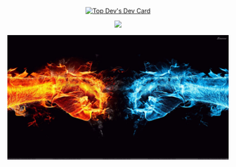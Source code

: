 <p align="center"><a href="https://app.daily.dev/Seto0125"><img src="https://github.com/Seto0125/Seto0125/blob/main/devcard.svg" width="400" alt="Top Dev's Dev Card"/></a>
</p>
<p align="center">
  <a href="https://github.com/DenverCoder1/readme-typing-svg"><img src="https://readme-typing-svg.herokuapp.com/?lines=%20The%20more%20you%20know;The%20more%2realize;you%20don't0%20know&font=Fira%20Code&center=true&width=440&height=45&color=f75c7e&vCenter=true&size=22"></a>
</p>
<img src="./img/view.jpg"></img>
